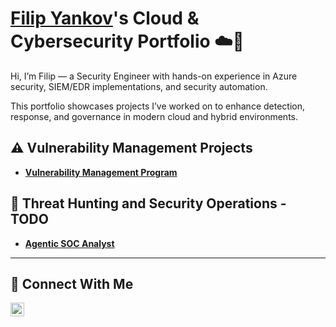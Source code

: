 # <a href="https://www.linkedin.com/in/fyankov/">Filip Yankov</a>'s Cloud & Cybersecurity Portfolio ☁️🔐

Hi, I’m Filip — a Security Engineer with hands-on experience in Azure security, SIEM/EDR implementations, and security automation.

This portfolio showcases projects I’ve worked on to enhance detection, response, and governance in modern cloud and hybrid environments.

## ⚠️ Vulnerability Management Projects

- **[Vulnerability Management Program](https://github.com/fyankov96/vulnerability-management-program)**

## 🚨 Threat Hunting and Security Operations - TODO

- **[Agentic SOC Analyst](https://github.com/fyankov96/agentic-soc-analyst/tree/main)**

<hr/>

## 🤳 Connect With Me

[<img align="left" alt="___________ | LinkedIn" width="22px" src="https://upload.wikimedia.org/wikipedia/commons/thumb/c/ca/LinkedIn_logo_initials.png/960px-LinkedIn_logo_initials.png" />][linkedin]

[linkedin]: https://linkedin.com/in/fyankov

<!--
<img width="35" alt="image" src="https://github.com/user-attachments/assets/2f41c7cd-5ea8-4475-b451-a37161b6c3fb"> 
<img width="35" alt="image" src="https://github.com/user-attachments/assets/77649969-9910-4994-8b96-74a116cfb2a8">
-->
